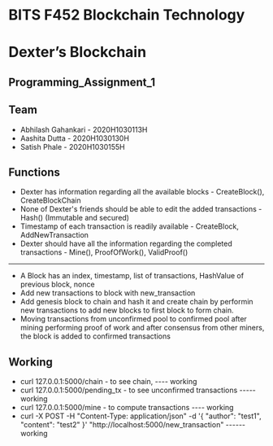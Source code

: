 # BITS F452 Blockchain Technology
# Dexter’s Blockchain

## Programming_Assignment_1
## Team
- Abhilash Gahankari - 2020H1030113H
- Aashita Dutta - 2020H1030130H
- Satish Phale - 2020H1030155H

## Functions
- Dexter has information regarding all the available blocks - CreateBlock(), CreateBlockChain
- None of Dexter's friends should be able to edit the added transactions - Hash() (Immutable and secured)
- Timestamp of each transaction is readily available - CreateBlock, AddNewTransaction
- Dexter should have all the information regarding the completed transactions - Mine(), ProofOfWork(), ValidProof()
---------------------------------------------------------------------------------------------------------------------------------------------------------
- A Block has an index, timestamp, list of transactions, HashValue of previous block, nonce
- Add new transactions to block with new_transaction
- Add genesis block to chain and hash it and create chain by performin new transactions to add new blocks to first block to form chain. 
- Moving transactions from unconfirmed pool to confirmed pool after mining performing proof of work and after consensus from other miners, the block is added to confirmed transactions

## Working
- curl 127.0.0.1:5000/chain - to see chain, ---- working
- curl 127.0.0.1:5000/pending_tx - to see unconfirmed transactions ----- working
- curl 127.0.0.1:5000/mine - to compute transactions ---- working
- curl -X POST -H "Content-Type: application/json" -d '{
 "author": "test1",
 "content": "test2"
}' "http://localhost:5000/new_transaction"  ------working

